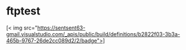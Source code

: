 # ftptest
[< img src="https://sentsent63-gmail.visualstudio.com/_apis/public/build/definitions/b2822f03-3b3a-465b-9767-26de2cc089d2/2/badge">]
